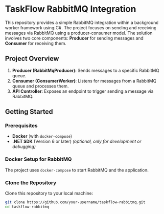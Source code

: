 # TaskFlow RabbitMQ Integration

This repository provides a simple RabbitMQ integration within a background worker framework using C#. The project focuses on sending and receiving messages via RabbitMQ using a producer-consumer model. The solution involves two core components: **Producer** for sending messages and **Consumer** for receiving them.

## Project Overview

1. **Producer (RabbitMqProducer)**: Sends messages to a specific RabbitMQ queue.
2. **Consumer (ConsumerWorker)**: Listens for messages from a RabbitMQ queue and processes them.
3. **API Controller**: Exposes an endpoint to trigger sending a message via RabbitMQ.

## Getting Started

### Prerequisites

- **Docker** (with `docker-compose`)
- **.NET SDK** (Version 6 or later) *(optional, only for development or debugging)*

### Docker Setup for RabbitMQ

The project uses `docker-compose` to start RabbitMQ and the application.

### Clone the Repository

Clone this repository to your local machine:

```bash
git clone https://github.com/your-username/taskflow-rabbitmq.git
cd taskflow-rabbitmq
